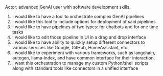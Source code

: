 Actor: advanced GenAI user with software development skills.

1. I would like to have a tool to orchestrate complex GenAI pipelines
2. I would like this tool to include options for deployment of said pipelines
3. I would like to have pipelines of two types: for chatbots and for one time tasks
4. I would like to edit those pipeline in UI in a drag and drop interface
5. I would like to have ability to quickly setup different connectors to various services like Google, GitHub, HomeAssistant, etc.
6. I would like to experiment with various frameworks, such as langchain, autogen, llama-index, and have common interface for their interaction.
7. I want this orchestration to manage my custom Python/shell scripts along with standard tools like connectors in a unified interface
